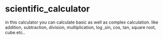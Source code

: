 # scientific_calculator
in this calculator you can calculate basic as well as complex calculation. like addition, subtraction,  division, multiplication, log ,sin, cos, tan, square root, cube.etc..
